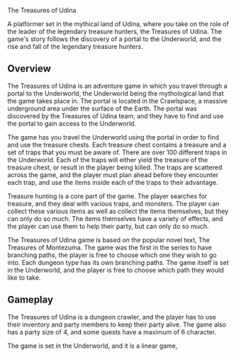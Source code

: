 The Treasures of Udina

A platformer set in the mythical land of Udina, where you take on the role of the leader of the legendary treasure hunters, the Treasures of Udina. The game's story follows the discovery of a portal to the Underworld, and the rise and fall of the legendary treasure hunters.

## Overview

The Treasures of Udina is an adventure game in which you travel through a portal to the Underworld, the Underworld being the mythological land that the game takes place in. The portal is located in the Crawlspace, a massive underground area under the surface of the Earth. The portal was discovered by the Treasures of Udina team, and they have to find and use the portal to gain access to the Underworld.

The game has you travel the Underworld using the portal in order to find and use the treasure chests. Each treasure chest contains a treasure and a set of traps that you must be aware of. There are over 100 different traps in the Underworld. Each of the traps will either yield the treasure of the treasure chest, or result in the player being killed. The traps are scattered across the game, and the player must plan ahead before they encounter each trap, and use the items inside each of the traps to their advantage.

Treasure hunting is a core part of the game. The player searches for treasure, and they deal with various traps, and monsters. The player can collect these various items as well as collect the items themselves, but they can only do so much. The items themselves have a variety of effects, and the player can use them to help their party, but can only do so much.

The Treasures of Udina game is based on the popular novel text, The Treasures of Montezuma. The game was the first in the series to have branching paths, the player is free to choose which one they wish to go into. Each dungeon type has its own branching paths. The game itself is set in the Underworld, and the player is free to choose which path they would like to take.

## Gameplay

The Treasures of Udina is a dungeon crawler, and the player has to use their inventory and party members to keep their party alive. The game also has a party size of 4, and some quests have a maximum of 6 character.

The game is set in the Underworld, and it is a linear game,